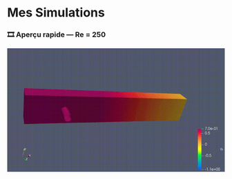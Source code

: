 # Mes Simulations

### 🎞️ Aperçu rapide — Re = 250

![Simulation GIF rapide](assets/images/re250.gif)


